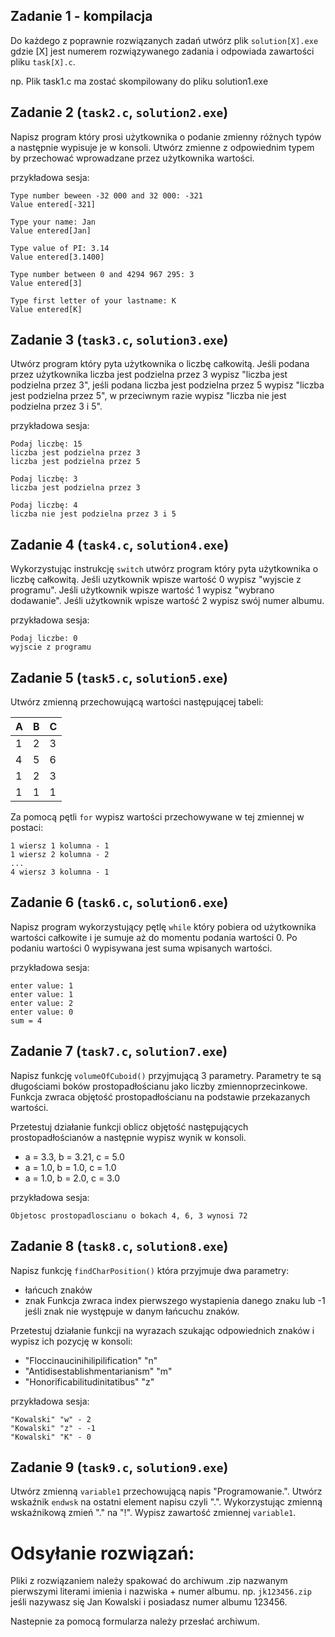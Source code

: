 ## Zadanie 1 - kompilacja
Do każdego z poprawnie rozwiązanych zadań utwórz plik `solution[X].exe` gdzie [X] jest numerem rozwiązywanego zadania i odpowiada zawartości pliku `task[X].c`.

np. Plik task1.c ma zostać skompilowany do pliku solution1.exe

## Zadanie 2  (`task2.c`, `solution2.exe`)

Napisz program który prosi użytkownika o podanie zmienny różnych typów a następnie wypisuje je w konsoli. Utwórz zmienne z odpowiednim typem by przechować wprowadzane przez użytkownika wartości.

przykładowa sesja:


```terminal
Type number beween -32 000 and 32 000: -321
Value entered[-321]

Type your name: Jan
Value entered[Jan]

Type value of PI: 3.14
Value entered[3.1400]

Type number between 0 and 4294 967 295: 3
Value entered[3]

Type first letter of your lastname: K
Value entered[K]
```

## Zadanie 3  (`task3.c`, `solution3.exe`)

Utwórz program który pyta użytkownika o liczbę całkowitą. Jeśli podana przez użytkownika liczba jest podzielna przez 3 wypisz "liczba jest podzielna przez 3", jeśli podana liczba jest podzielna przez 5 wypisz "liczba jest podzielna przez 5", w przeciwnym razie wypisz "liczba nie jest podzielna przez 3 i 5".

przykładowa sesja:

```terminal
Podaj liczbę: 15
liczba jest podzielna przez 3
liczba jest podzielna przez 5
```

```terminal
Podaj liczbę: 3
liczba jest podzielna przez 3
```

```terminal
Podaj liczbę: 4
liczba nie jest podzielna przez 3 i 5
```

## Zadanie 4  (`task4.c`, `solution4.exe`)

Wykorzystując instrukcję `switch` utwórz program który pyta użytkownika o liczbę całkowitą. 
Jeśli uzytkownik wpisze wartość 0 wypisz "wyjscie z programu". 
Jeśli użytkownik wpisze wartość 1 wypisz "wybrano dodawanie".
Jeśli użytkownik wpisze wartość 2 wypisz swój numer albumu.

przykładowa sesja:
```terminal
Podaj liczbe: 0
wyjscie z programu
```

## Zadanie 5  (`task5.c`, `solution5.exe`)

Utwórz zmienną przechowującą wartości następującej tabeli:

| A | B | C |
|---|---|---|
| 1 | 2 | 3 |
| 4 | 5 | 6 |
| 1 | 2 | 3 |
| 1 | 1 | 1 |

Za pomocą pętli `for` wypisz wartości przechowywane w tej zmiennej w postaci:

```terminal
1 wiersz 1 kolumna - 1
1 wiersz 2 kolumna - 2
...
4 wiersz 3 kolumna - 1
```

## Zadanie 6  (`task6.c`, `solution6.exe`)

Napisz program wykorzystujący pętlę `while` który pobiera od użytkownika wartości całkowite i je sumuje aż do momentu podania wartości 0. Po podaniu wartości 0 wypisywana jest suma wpisanych wartości.

przykładowa sesja:

```terminal
enter value: 1
enter value: 1
enter value: 2
enter value: 0
sum = 4
```

## Zadanie 7  (`task7.c`, `solution7.exe`)

Napisz funkcję `volumeOfCuboid()` przyjmującą 3 parametry. Parametry te są długościami boków prostopadłościanu jako liczby zmiennoprzecinkowe. Funkcja zwraca objętość prostopadłościanu na podstawie przekazanych wartości.

Przetestuj działanie funkcji oblicz objętość następujących prostopadłościanów a następnie wypisz wynik w konsoli.
- a = 3.3, b = 3.21, c = 5.0
- a = 1.0, b = 1.0, c = 1.0
- a = 1.0, b = 2.0, c = 3.0

przykładowa sesja:
```terminal
Objetosc prostopadloscianu o bokach 4, 6, 3 wynosi 72
```

## Zadanie 8  (`task8.c`, `solution8.exe`)

Napisz funkcję `findCharPosition()` która przyjmuje dwa parametry:
- łańcuch znaków
- znak
Funkcja zwraca index pierwszego wystapienia danego znaku lub -1 jeśli znak nie występuje w danym łańcuchu znaków.

Przetestuj działanie funkcji na wyrazach szukając odpowiednich znaków i wypisz ich pozycję w konsoli:
- "Floccinaucinihilipilification" "n"
- "Antidisestablishmentarianism" "m"
- "Honorificabilitudinitatibus" "z"

przykładowa sesja:

```terminal
"Kowalski" "w" - 2
"Kowalski" "z" - -1
"Kowalski" "K" - 0
```

## Zadanie 9  (`task9.c`, `solution9.exe`)

Utwórz zmienną `variable1` przechowującą napis "Programowanie.".
Utwórz wskaźnik `endwsk` na ostatni element napisu czyli ".".
Wykorzystując zmienną wskaźnikową zmień "." na "!".
Wypisz zawartość zmiennej `variable1`.

# Odsyłanie rozwiązań:

Pliki z rozwiązaniem należy spakować do archiwum .zip nazwanym pierwszymi literami imienia i nazwiska + numer albumu. np. `jk123456.zip` jeśli nazywasz się Jan Kowalski i posiadasz numer albumu 123456.

Nastepnie za pomocą formularza należy przesłać archiwum.
